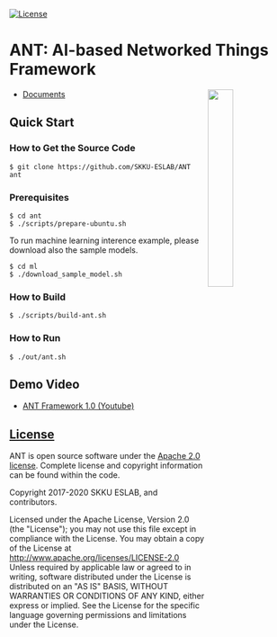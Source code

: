 [![License](https://img.shields.io/badge/licence-Apache%202.0-brightgreen.svg?style=flat)](LICENSE)

# ANT: AI-based Networked Things Framework
<img src="https://raw.githubusercontent.com/SKKU-ESLAB/ANT/master/docs/logo.png" width="30%" align="right" />

* [Documents](https://SKKU-ESLAB.github.io/ANT)

## Quick Start

### How to Get the Source Code

```
$ git clone https://github.com/SKKU-ESLAB/ANT ant
```

### Prerequisites
```
$ cd ant
$ ./scripts/prepare-ubuntu.sh
```

To run machine learning interence example, please download also the sample models.
```
$ cd ml
$ ./download_sample_model.sh
```

### How to Build
```
$ ./scripts/build-ant.sh
```
<!--
```
$ mkdir build && cd build
$ cmake ..
$ make -j4
```

If you changed your build configuration, you should make your ```build``` directory once again.

### How to Install
```
$ sudo make install
```
-->
### How to Run
```
$ ./out/ant.sh
```
<!--
```
$ sudo run_ant
```
-->

## Demo Video

* [ANT Framework 1.0 (Youtube)](https://youtu.be/AhO3crw8jro)

## [License](https://github.com/SKKU-ESLAB/ANT/wiki/License)
ANT is open source software under the [Apache 2.0 license](http://www.apache.org/licenses/LICENSE-2.0). Complete license and copyright information can be found within the code.

Copyright 2017-2020 SKKU ESLAB, and contributors.

Licensed under the Apache License, Version 2.0 (the "License"); you may not use this file except in compliance with the License. You may obtain a copy of the License at http://www.apache.org/licenses/LICENSE-2.0 Unless required by applicable law or agreed to in writing, software distributed under the License is distributed on an "AS IS" BASIS, WITHOUT WARRANTIES OR CONDITIONS OF ANY KIND, either express or implied. See the License for the specific language governing permissions and limitations under the License.
